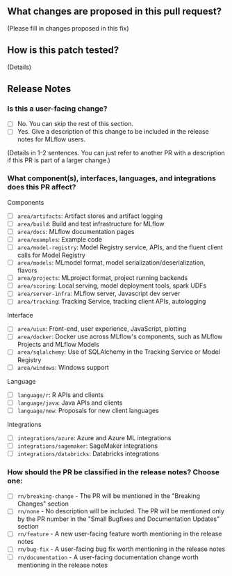 ## What changes are proposed in this pull request?

(Please fill in changes proposed in this fix)

## How is this patch tested?

(Details)

## Release Notes

### Is this a user-facing change?

- [ ] No. You can skip the rest of this section.
- [ ] Yes. Give a description of this change to be included in the release notes for MLflow users.

(Details in 1-2 sentences. You can just refer to another PR with a description if this PR is part of a larger change.)

### What component(s), interfaces, languages, and integrations does this PR affect?
Components 
- [ ] `area/artifacts`: Artifact stores and artifact logging
- [ ] `area/build`: Build and test infrastructure for MLflow
- [ ] `area/docs`: MLflow documentation pages
- [ ] `area/examples`: Example code
- [ ] `area/model-registry`: Model Registry service, APIs, and the fluent client calls for
Model Registry
- [ ] `area/models`: MLmodel format, model serialization/deserialization, flavors
- [ ] `area/projects`: MLproject format, project running backends
- [ ] `area/scoring`: Local serving, model deployment tools, spark UDFs
- [ ] `area/server-infra`: MLflow server, Javascript dev server
- [ ] `area/tracking`: Tracking Service, tracking client APIs, autologging

Interface 
- [ ] `area/uiux`: Front-end, user experience, JavaScript, plotting
- [ ] `area/docker`: Docker use across MLflow's components, such as MLflow Projects and MLflow Models
- [ ] `area/sqlalchemy`: Use of SQLAlchemy in the Tracking Service or Model Registry
- [ ] `area/windows`: Windows support

Language 
- [ ] `language/r`: R APIs and clients
- [ ] `language/java`: Java APIs and clients
- [ ] `language/new`: Proposals for new client languages

Integrations
- [ ] `integrations/azure`: Azure and Azure ML integrations
- [ ] `integrations/sagemaker`: SageMaker integrations
- [ ] `integrations/databricks`: Databricks integrations

### How should the PR be classified in the release notes? Choose one:

- [ ] `rn/breaking-change` - The PR will be mentioned in the "Breaking Changes" section
- [ ] `rn/none` - No description will be included. The PR will be mentioned only by the PR number in the "Small Bugfixes and Documentation Updates" section
- [ ] `rn/feature` - A new user-facing feature worth mentioning in the release notes
- [ ] `rn/bug-fix` - A user-facing bug fix worth mentioning in the release notes
- [ ] `rn/documentation` - A user-facing documentation change worth mentioning in the release notes
